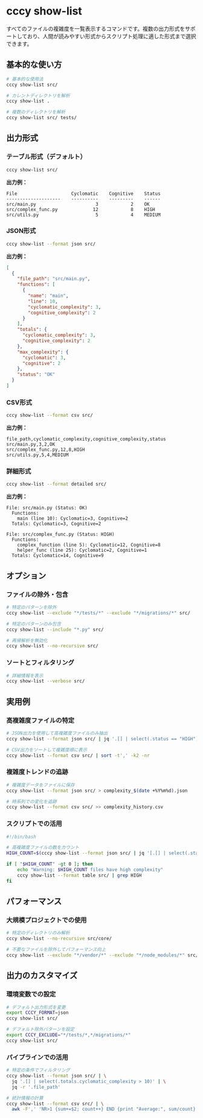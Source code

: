 # cccy show-list

すべてのファイルの複雑度を一覧表示するコマンドです。複数の出力形式をサポートしており、人間が読みやすい形式からスクリプト処理に適した形式まで選択できます。

## 基本的な使い方

```bash
# 基本的な使用法
cccy show-list src/

# カレントディレクトリを解析
cccy show-list .

# 複数のディレクトリを解析
cccy show-list src/ tests/
```

## 出力形式

### テーブル形式（デフォルト）

```bash
cccy show-list src/
```

**出力例：**

```
File                    Cyclomatic    Cognitive    Status
--------------------    ----------    ---------    ------
src/main.py                      3            2    OK
src/complex_func.py             12            8    HIGH
src/utils.py                     5            4    MEDIUM
```

### JSON形式

```bash
cccy show-list --format json src/
```

**出力例：**

```json
[
  {
    "file_path": "src/main.py",
    "functions": [
      {
        "name": "main",
        "line": 10,
        "cyclomatic_complexity": 3,
        "cognitive_complexity": 2
      }
    ],
    "totals": {
      "cyclomatic_complexity": 3,
      "cognitive_complexity": 2
    },
    "max_complexity": {
      "cyclomatic": 3,
      "cognitive": 2
    },
    "status": "OK"
  }
]
```

### CSV形式

```bash
cccy show-list --format csv src/
```

**出力例：**

```csv
file_path,cyclomatic_complexity,cognitive_complexity,status
src/main.py,3,2,OK
src/complex_func.py,12,8,HIGH
src/utils.py,5,4,MEDIUM
```

### 詳細形式

```bash
cccy show-list --format detailed src/
```

**出力例：**

```
File: src/main.py (Status: OK)
  Functions:
    main (line 10): Cyclomatic=3, Cognitive=2
  Totals: Cyclomatic=3, Cognitive=2

File: src/complex_func.py (Status: HIGH)
  Functions:
    complex_function (line 5): Cyclomatic=12, Cognitive=8
    helper_func (line 25): Cyclomatic=2, Cognitive=1
  Totals: Cyclomatic=14, Cognitive=9
```

## オプション

### ファイルの除外・包含

```bash
# 特定のパターンを除外
cccy show-list --exclude "*/tests/*" --exclude "*/migrations/*" src/

# 特定のパターンのみ包含
cccy show-list --include "*.py" src/

# 再帰解析を無効化
cccy show-list --no-recursive src/
```

### ソートとフィルタリング

```bash
# 詳細情報を表示
cccy show-list --verbose src/
```

## 実用例

### 高複雑度ファイルの特定

```bash
# JSON出力を使用して高複雑度ファイルのみ抽出
cccy show-list --format json src/ | jq '.[] | select(.status == "HIGH")'

# CSV出力をソートして複雑度順に表示
cccy show-list --format csv src/ | sort -t',' -k2 -nr
```

### 複雑度トレンドの追跡

```bash
# 複雑度データをファイルに保存
cccy show-list --format json src/ > complexity_$(date +%Y%m%d).json

# 時系列での変化を追跡
cccy show-list --format csv src/ >> complexity_history.csv
```

### スクリプトでの活用

```bash
#!/bin/bash

# 高複雑度ファイルの数をカウント
HIGH_COUNT=$(cccy show-list --format json src/ | jq '[.[] | select(.status == "HIGH")] | length')

if [ "$HIGH_COUNT" -gt 0 ]; then
    echo "Warning: $HIGH_COUNT files have high complexity"
    cccy show-list --format table src/ | grep HIGH
fi
```

## パフォーマンス

### 大規模プロジェクトでの使用

```bash
# 特定のディレクトリのみ解析
cccy show-list --no-recursive src/core/

# 不要なファイルを除外してパフォーマンス向上
cccy show-list --exclude "*/vendor/*" --exclude "*/node_modules/*" src/
```

## 出力のカスタマイズ

### 環境変数での設定

```bash
# デフォルト出力形式を変更
export CCCY_FORMAT=json
cccy show-list src/

# デフォルト除外パターンを設定
export CCCY_EXCLUDE="*/tests/*,*/migrations/*"
cccy show-list src/
```

### パイプラインでの活用

```bash
# 特定の条件でフィルタリング
cccy show-list --format json src/ | \
  jq '.[] | select(.totals.cyclomatic_complexity > 10)' | \
  jq -r '.file_path'

# 統計情報の計算
cccy show-list --format csv src/ | \
  awk -F',' 'NR>1 {sum+=$2; count++} END {print "Average:", sum/count}'
```